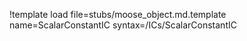 !template load file=stubs/moose_object.md.template name=ScalarConstantIC syntax=/ICs/ScalarConstantIC